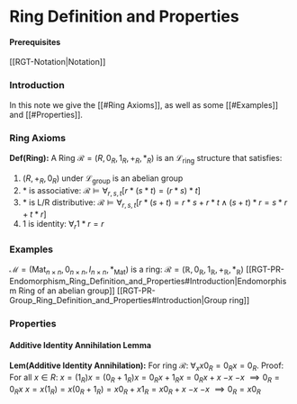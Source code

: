 # Ring Definition and Properties
#### Prerequisites
[[RGT-Notation|Notation]]
### Introduction
In this note we give the [[#Ring Axioms]], as well as some [[#Examples]] and [[#Properties]]. 
### Ring Axioms
**Def(Ring):** A Ring $\mathcal{R}=(R,0_R,1_R,+_R,*_R)$ is an $\mathcal{L}_\text{ring}$ structure that satisfies:
1) $(R,+_R,0_R)$ under $\mathcal{L}_{\text{group}}$  is an abelian group
2) $*$ is associative: $\mathcal{R}\models \forall_{r,s,t} [r*(s*t)=(r*s)*t]$
3) $*$ is L/R distributive: $\mathcal{R}\models \forall_{r,s,t} [r*(s+t)=r*s+r*t \land (s+t)*r=s*r+t*r]$
4) $1$ is identity: $\forall_r1*r=r$

### Examples
$\mathcal{M}=(\text{Mat}_{n\times n},0_{n\times n}, I_{n \times n}, *_\text{Mat})$ is a ring:
$\mathcal{R}=(\mathbb{R},0_{\mathbb{R}},1_{\mathbb{R}}, +_{\mathbb{R}},*_{\mathbb{R}})$
[[RGT-PR-Endomorphism_Ring_Definition_and_Properties#Introduction|Endomorphism Ring of an abelian group]]
[[RGT-PR-Group_Ring_Definition_and_Properties#Introduction|Group ring]]


### Properties
#### Additive Identity Annihilation Lemma 
**Lem(Additive Identity Annihilation):** For ring $\mathcal{R}$: $\forall_x x0_R=0_Rx=0_R$.
	Proof:
		For all $x\in R$:
		   $x=(1_R)x=(0_R+1_R)x=0_Rx+1_Rx=0_Rx+x$
		$-x$                                                                    $-x$
		$\implies 0_R=0_Rx$
		   $x=x(1_R)=x(0_R+1_R)=x0_R+x1_R=x0_R+x$
		$-x$                                                                    $-x$
		$\implies 0_R=x0_R$
